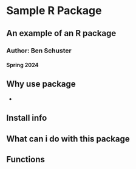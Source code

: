 # Sample R Package 
## An example of an R package 
### Author: Ben Schuster 
#### Spring 2024

## Why use package 
+ 

## Install info 
## What can i do with this package
## Functions 
